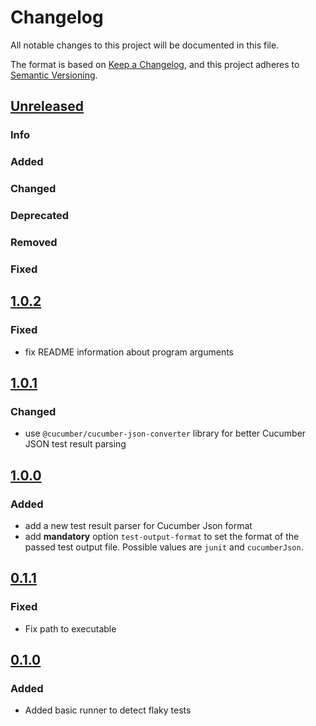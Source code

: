 # Changelog

All notable changes to this project will be documented in this file.

The format is based on [Keep a Changelog](https://keepachangelog.com/en/1.0.0/), and this project adheres
to [Semantic Versioning](https://semver.org/spec/v2.0.0.html).

## [Unreleased](https://github.com/Smartesting/flaky-test-detector/compare/v1.0.2...main)

### Info

### Added

### Changed

### Deprecated

### Removed

### Fixed

## [1.0.2](https://github.com/Smartesting/flaky-test-detector/compare/v1.0.1...v1.0.2)

### Fixed

- fix README information about program arguments

## [1.0.1](https://github.com/Smartesting/flaky-test-detector/compare/v1.0.0...v1.0.1)

### Changed

- use `@cucumber/cucumber-json-converter` library for better Cucumber JSON test result parsing

## [1.0.0](https://github.com/Smartesting/flaky-test-detector/compare/v0.1.1...v1.0.0)

### Added

- add a new test result parser for Cucumber Json format
- add **mandatory** option `test-output-format` to set the format of the passed test output file. Possible values are `junit` and `cucumberJson`.

## [0.1.1](https://github.com/Smartesting/flaky-test-detector/compare/v0.1.0...v0.1.1)

### Fixed

- Fix path to executable

## [0.1.0](https://github.com/Smartesting/flaky-test-detector/compare/904f61b4970af30387af2aa1db2efee990ac8ada...v0.1.0)

### Added

- Added basic runner to detect flaky tests
